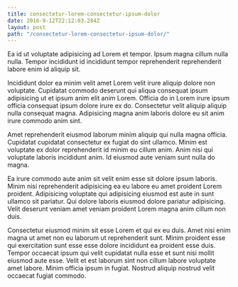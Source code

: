 ```yaml
---
title: consectetur-lorem-consectetur-ipsum-dolor
date: 2016-9-12T22:12:03.284Z
layout: post
path: "/consectetur-lorem-consectetur-ipsum-dolor/"
---
```


Ea id ut voluptate adipisicing ad Lorem et tempor. Ipsum magna cillum nulla nulla. Tempor incididunt id incididunt tempor reprehenderit reprehenderit labore enim id aliquip sit.

Incididunt dolor ea minim velit amet Lorem velit irure aliquip dolore non voluptate. Cupidatat commodo deserunt qui aliqua consequat ipsum adipisicing ut et ipsum anim elit anim Lorem. Officia do in Lorem irure ipsum officia consequat ipsum dolore irure ex do. Consectetur velit aliquip aliquip nulla consequat magna. Adipisicing magna anim laboris dolore eu sit anim irure commodo anim sint.

Amet reprehenderit eiusmod laborum minim aliquip qui nulla magna officia. Cupidatat cupidatat consectetur ex fugiat do sint ullamco. Minim est voluptate ex dolor reprehenderit id minim eu cillum anim. Anim nisi qui voluptate laboris incididunt anim. Id eiusmod aute veniam sunt nulla do magna.

Ea irure commodo aute anim sit velit enim esse sit dolore ipsum laboris. Minim nisi reprehenderit adipisicing ea eu labore eu amet proident Lorem proident. Adipisicing voluptate qui adipisicing eiusmod est aute in sunt ullamco sit pariatur. Qui dolore laboris eiusmod dolore pariatur adipisicing. Velit deserunt veniam amet veniam proident Lorem magna anim cillum non duis.

Consectetur eiusmod minim sit esse Lorem et qui ex eu duis. Amet nisi enim magna ut amet non eu laborum ut reprehenderit sunt. Minim proident esse qui exercitation sunt esse esse dolore incididunt ea proident esse duis. Tempor occaecat ipsum qui velit cupidatat nulla esse et sunt nisi mollit eiusmod aute esse. Velit et est laborum sint non cillum labore voluptate amet labore. Minim officia ipsum in fugiat. Nostrud aliquip nostrud velit occaecat fugiat commodo.